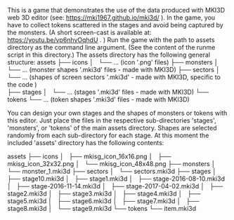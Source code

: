 This is a game that demonstrates the use of the data produced with MKI3D web 3D editor (see: https://mki1967.github.io/mki3d/ ).
In the game, you have to collect tokens scattered in the stages and avoid being captured by the monsters.
(A short screen-cast is available at: https://youtu.be/vp6nhvOqhdU . )
Run the game with the path to assets directory as the command line argument.
(See the content of the runme script in this directory.)
The assets directory has the following general structure:
assets
├── icons
│   └── ... (icon '.png' files)
├── monsters
│   └── ... (monster shapes '.mki3d' files - made with MKI3D)
├── sectors
│   └── ... (shapes of screen sectors '.mki3d' - made with MKI3D, specific to the code )  
├── stages
│   └── ... (stages '.mki3d' files - made with MKI3D)
└── tokens
    └── ... (token shapes '.mki3d' files - made with MKI3D)

You can design your own stages and the shapes of monsters or tokens
with this editor.
Just place the files in the respective sub-directories
'stages', 'monsters', or 'tokens' of the main assets directory.
Shapes are selected randomly from each sub-directory for each stage.
At this moment the included 'assets' directory has the following contents: 

assets
├── icons
│   ├── mkisg_icon_16x16.png
│   ├── mkisg_icon_32x32.png
│   └── mkisg_icon_48x48.png
├── monsters
│   └── monster_1.mki3d
├── sectors
│   └── sectors.mki3d
├── stages
│   ├── stage10.mki3d
│   ├── stage1.mki3d
│   ├── stage-2016-08-10.mki3d
│   ├── stage-2016-11-14.mki3d
│   ├── stage-2017-04-02.mki3d
│   ├── stage2.mki3d
│   ├── stage3.mki3d
│   ├── stage4.mki3d
│   ├── stage5.mki3d
│   ├── stage6.mki3d
│   ├── stage7.mki3d
│   ├── stage8.mki3d
│   └── stage9.mki3d
└── tokens
    └── item.mki3d
